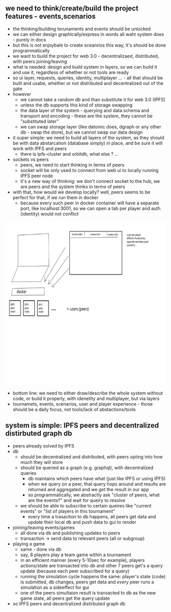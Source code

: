 ## we need to think/create/build the project features - events,scenarios

- the thinking/building torunaments and events should be unlocked
- we can either design graphically/express in words all waht system does - purely in docs
- but this is not enjoybale to create sceanrios this way, it's should be done programmatically
- we want to build the project for web 3.0 - decentralizaed, distributed, with peers joining/leaving
- what is needed: design and build system in layers, so we can build it and use it, regardless of whether or not tools are ready
- so ui layer, requests, queries, identity, multiplayer ... - all that should be built and usabe, whether or not distributed and decentralized out of the gate
- however
    - we cannot take a random db and than substitute it for web 3.0 (IPFS)
    - unless the db supports this kind of storage swapping
    - the data layer of the system - querying and data schema and transport and encoding - these are the system, they cannot be "substituted later"
    - we can swap storage layer (like datomic does, dgraph or any other db - swap the store), but we cannot swap our data design
- it super simple: we need to build all layers of the system, as they should be with data abstarcation (database simply) in place, and be sure it will work with IPFS and peers
    - there is ipfs-cluster and orbitdb, what else ? ... 
- sockets vs peers
    - peers, we need to start thinking in terms of peers
    - socket will be only used to connect from web ui to locally running IPFS peer node
    - it's a new way of thinknig: we don't connect socket to the hub, we are peers and the system thinks in terms of peers
- with that, how would we develop locally? well, peers seems to be perfect for that, if we run them in docker
    - because every such peer in docker container will have a separate port, like localhost:3001, so we can open a tab per player and auth (identity) would not conflict

<img  height="512px" src="./svg/2020-10-14-ipfs-peers-in-docker.svg"></img>

- bottom line: we need to either draw/describe the whole system without code, or build it properly, with idenetity and multiplayer, but via layers
- tournamets, events, scenarios, user and player experience - those should be a daily focus, not tools/lack of abstactions/tools 

## system is simple: IPFS peers and decentralized distirbuted graph db  

- peers already solved by IPFS
- db
    - should be decentralized and distributed, with peers opting into how much they will store
    - should be queried as a graph (e.g. graphql), with decentralized queries
        - db maintains which peers have what (just like IPFS or using IPFS)
        - when we query on a peer, that query hops around and results are returned and aggregated and we get the result in our app
        - so programmatically, we abstractly ask "cluster of peers, what are the events?" and wait for queiry to resolve
    - we should be able to subscribe to certain queires like "current events" or "list of players in this tournament"
        - every time a trasaction to db happens, all peers get data and update their local db and push data to gui to render
- joining/leaving events/games
    - all done via db and publishing updates to peers
    - transaction -> send data to relevant peers (all or subgroup)
- playing a game
    - same - done via db
    - say, 8 players play a team game within a tournament
    - in an efficient manner (every 5-10sec for example), players actions/state are transacted into db and other 7 peers get's a query update (because each peer subscribed for a query)
    - running the simulation cycle happens the same: player's state (code) is submitted, db changes, peers get data and *every* peer runs a simulation as a sideeffect for gui
    - one of the peers simultaion result is transacted to db as the new game state, all peers get the query update
- so IPFS peers and decentralized distirbuted graph db  